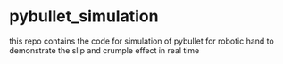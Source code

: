 # pybullet_simulation
this repo contains the code for simulation of pybullet for robotic hand to demonstrate the slip and crumple effect in real time
